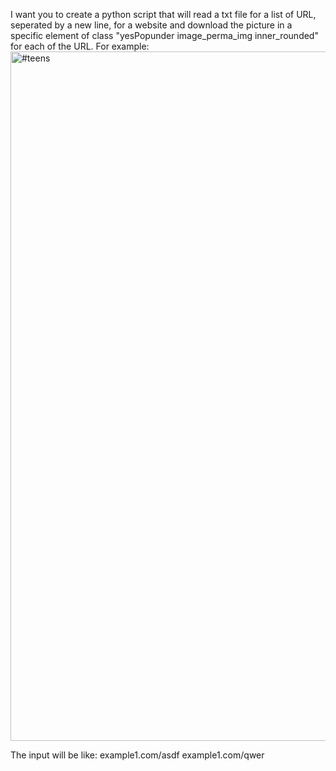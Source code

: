 I want you to create a python script that will read a txt file for a list of URL, seperated by a new line, for a website and download the picture in a specific element of class "yesPopunder image_perma_img inner_rounded" for each of the URL.
For example:
<img class="yesPopunder image_perma_img inner_rounded" src="https://i.imgur.com/VjN4npQ.jpeg" title="#teens" alt="#teens" style="cursor:hand;;width:620px;height:1103px;">

The input will be like:
example1.com/asdf
example1.com/qwer